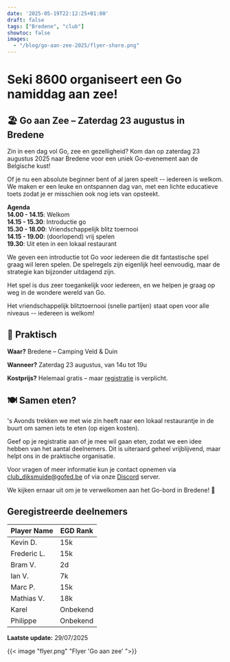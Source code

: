 ```yaml
---
date: '2025-05-19T22:12:25+01:00'
draft: false
tags: ["Bredene", "club"]
showtoc: false
images:
  - "/blog/go-aan-zee-2025/flyer-share.png"
---
```


# Seki 8600 organiseert een Go namiddag aan zee!

## 🏖️ Go aan Zee – Zaterdag 23 augustus in Bredene

Zin in een dag vol Go, zee en gezelligheid? Kom dan op zaterdag 23 augustus 2025 naar Bredene voor een uniek Go-evenement aan de Belgische kust! 

Of je nu een absolute beginner bent of al jaren speelt -- iedereen is welkom. We maken er een leuke en ontspannen dag van, met een lichte educatieve toets zodat je er misschien ook nog iets van opsteekt. 

**Agenda**\
**14.00 - 14.15**: Welkom\
**14.15 - 15.30**: Introductie go \
**15.30 - 18.00**: Vriendschappelijk blitz toernooi\
**14.15 - 19.00**: (doorlopend) vrij spelen\
**19.30**: Uit eten in een lokaal restaurant

We geven een introductie tot Go voor iedereen die dit fantastische spel graag wil leren spelen. De spelregels zijn eigenlijk heel eenvoudig, maar de strategie kan bijzonder uitdagend zijn.

Het spel is dus zeer toegankelijk voor iedereen, en we helpen je graag op weg in de wondere wereld van Go.

Het vriendschappelijk blitztoernooi (snelle partijen) staat open voor alle niveaus -- iedereen is welkom!

## 📍 Praktisch
**Waar?** Bredene – Camping Veld & Duin

**Wanneer?** Zaterdag 23 augustus, van 14u tot 19u

**Kostprijs?** Helemaal gratis – maar [registratie](https://docs.google.com/forms/d/e/1FAIpQLSeM1w3twmQ0srkO7QYhBTRhcMGl39LJrLfK8MIxDBlhMqImbQ/viewform) is verplicht.

 
## 🍽️ Samen eten?
's Avonds trekken we met wie zin heeft naar een lokaal restaurantje in de buurt om samen iets te eten (op eigen kosten). 

Geef op je registratie aan of je mee wil gaan eten, zodat we een idee hebben van het aantal deelnemers. Dit is uiteraard geheel vrijblijvend, maar helpt ons in de praktische organisatie.

Voor vragen of meer informatie kun je contact opnemen via [club_diksmuide@gofed.be](mailto:club_diksmuide@gofed.be) of via onze [Discord](https://discord.gg/gqpgpFZav3) server.

We kijken ernaar uit om je te verwelkomen aan het Go-bord in Bredene! 🎉 

## Geregistreerde deelnemers

| Player Name    | EGD Rank  |
|----------------|-----------|
| Kevin D.       | 15k       |
| Frederic L.    | 15k       |
| Bram V.        | 2d        |
| Ian V.         | 7k        |
| Marc P.        | 15k       |
| Mathias V.     | 18k       |
| Karel          | Onbekend  |
| Philippe       | Onbekend  |

**Laatste update:** 29/07/2025

{{< image "flyer.png" "Flyer 'Go aan zee' ">}}